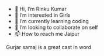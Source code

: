 - 👋 Hi, I’m Rinku Kumar
- 👀 I’m interested in Girls
- 🌱 I’m currently learning coding
- 💞️ I’m looking to collaborate on self
- 📫 How to reach me Jaipur

<!---
Gurjar1100/Gurjar1100 is a ✨ special ✨ repository because its `README.md` (this file) appears on your GitHub profile.
You can click the Preview link to take a look at your changes.
--->
Gurjar samaj is a great cast in word
